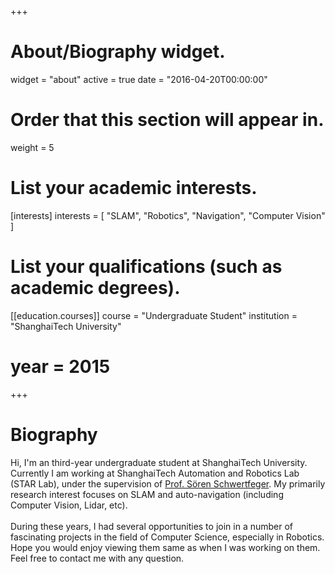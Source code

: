 +++
# About/Biography widget.
widget = "about"
active = true
date = "2016-04-20T00:00:00"

# Order that this section will appear in.
weight = 5

# List your academic interests.
[interests]
  interests = [
    "SLAM",
    "Robotics",
    "Navigation",
    "Computer Vision"
  ]

# List your qualifications (such as academic degrees).
[[education.courses]]
  course = "Undergraduate Student"
  institution = "ShanghaiTech University"
#  year = 2015
 
+++

# Biography
Hi, I'm an third-year undergraduate student at ShanghaiTech University. Currently I am working at ShanghaiTech Automation and Robotics Lab (STAR Lab), under the supervision of <a href="https://robotics.shanghaitech.edu.cn/people/soeren">Prof. Sören Schwertfeger</a>. My primarily research interest focuses on SLAM and auto-navigation (including Computer Vision, Lidar, etc).<br>
<br>
During these years, I had several opportunities to join in a number of fascinating projects in the field of Computer Science, especially in Robotics. Hope you would enjoy viewing them same as when I was working on them. Feel free to contact me with any question.